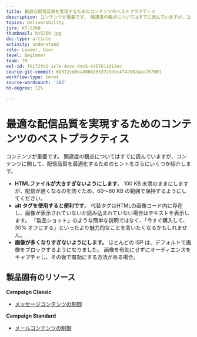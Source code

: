 ```yaml
---
title: 最適な配信品質を実現するためのコンテンツのベストプラクティス
description: コンテンツが重要です。 関連度の観点についてはすでに読んでいますが、コンテンツに関して、配信品質を最適化するためのヒントをいくつか紹介します。
topics: Deliverability
jira: KT-5260
thumbnail: kt5260.jpg
doc-type: article
activity: understand
role: Leader, User
level: Beginner
team: TM
exl-id: f0172fa5-1c7e-4ccc-8ac5-4357611d13ec
source-git-commit: 6b312cdbba496818337c97ec4f42962aea757901
workflow-type: tm+mt
source-wordcount: '182'
ht-degree: 12%

---
```


# 最適な配信品質を実現するためのコンテンツのベストプラクティス

コンテンツが重要です。 関連度の観点についてはすでに読んでいますが、コンテンツに関して、配信品質を最適化するためのヒントをさらにいくつか紹介します。

* **HTMLファイルが大きすぎないようにします**。 100 KB 未満のままにしますが、配信が遅くなるのを防ぐため、60～80 KB の範囲で保持するようにしてください。
* **alt タグを使用すると便利です**。 代替タグはHTMLの画像コード内に存在し、画像が表示されていないか読み込まれていない場合はテキストを表示します。 「製品ショット」のような簡単な説明ではなく、「今すぐ購入して、30% オフにする」といったより魅力的なことを言いたくなるかもしれません。
* **画像が多くなりすぎないようにします。** ほとんどの ISP は、デフォルトで画像をブロックするようになりました。 画像を有効にせずにオーディエンスをキャプチャし、その後で有効にする方法がある場合。

## 製品固有のリソース

**Campaign Classic**

* [ メッセージコンテンツの制御 ](https://experienceleague.adobe.com/docs/campaign-classic/using/sending-messages/deliverability-management/control-message-content.html)

**Campaign Standard**

* [メールコンテンツの制御](https://experienceleague.adobe.com/docs/campaign-standard/using/testing-and-sending/managing-deliverability/control-email-content.html#testing-and-sending)
